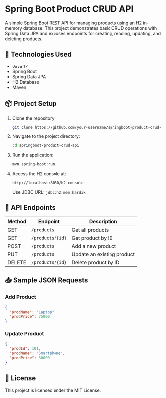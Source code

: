 
# Spring Boot Product CRUD API

A simple Spring Boot REST API for managing products using an H2 in-memory database. This project demonstrates basic CRUD operations with Spring Data JPA and exposes endpoints for creating, reading, updating, and deleting products.

## 🚀 Technologies Used
- Java 17
- Spring Boot
- Spring Data JPA
- H2 Database
- Maven

## 📦 Project Setup
1. Clone the repository:
   ```bash
   git clone https://github.com/your-username/springboot-product-crud-api.git
   ```
2. Navigate to the project directory:
   ```bash
   cd springboot-product-crud-api
   ```
3. Run the application:
   ```bash
   mvn spring-boot:run
   ```
4. Access the H2 console at:
   ```
   http://localhost:8080/h2-console
   ```
   Use JDBC URL: `jdbc:h2:mem:hardik`

## 📘 API Endpoints
| Method | Endpoint            | Description              |
|--------|---------------------|--------------------------|
| GET    | `/products`         | Get all products         |
| GET    | `/products/{id}`    | Get product by ID        |
| POST   | `/products`         | Add a new product        |
| PUT    | `/products`         | Update an existing product |
| DELETE | `/products/{id}`    | Delete product by ID     |

## 📥 Sample JSON Requests
### Add Product
```json
{
  "prodName": "Laptop",
  "prodPrice": 75000
}
```

### Update Product
```json
{
  "prodId": 101,
  "prodName": "Smartphone",
  "prodPrice": 30000
}
```

## 📄 License
This project is licensed under the MIT License.
